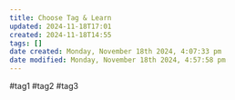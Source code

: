 ```yaml
---
title: Choose Tag & Learn
updated: 2024-11-18T17:01
created: 2024-11-18T14:55
tags: []
date created: Monday, November 18th 2024, 4:07:33 pm
date modified: Monday, November 18th 2024, 4:57:58 pm
---
```

#tag1 
#tag2 
#tag3 